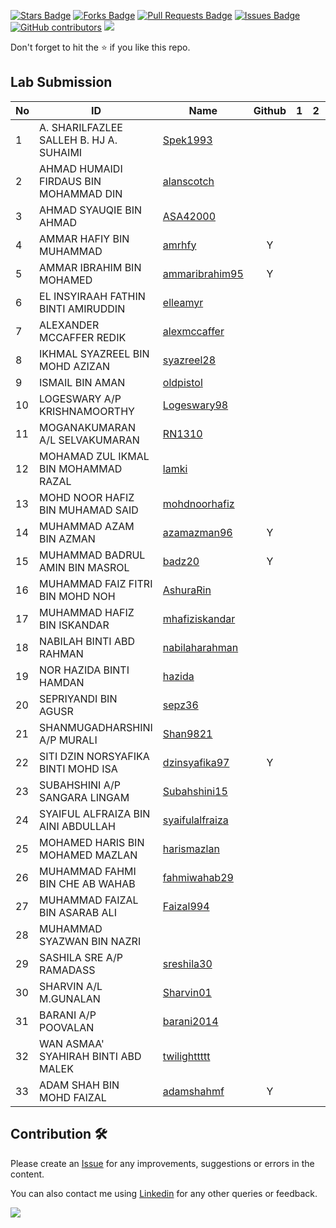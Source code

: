 <a href="https://github.com/drshahizan/learn-php/stargazers"><img src="https://img.shields.io/github/stars/drshahizan/learn-php" alt="Stars Badge"/></a>
<a href="https://github.com/drshahizan/learn-php/network/members"><img src="https://img.shields.io/github/forks/drshahizan/learn-php" alt="Forks Badge"/></a>
<a href="https://github.com/drshahizan/learn-php/pulls"><img src="https://img.shields.io/github/issues-pr/drshahizan/learn-php" alt="Pull Requests Badge"/></a>
<a href="https://github.com/drshahizan/learn-php/issues"><img src="https://img.shields.io/github/issues/drshahizan/learn-php" alt="Issues Badge"/></a>
<a href="https://github.com/drshahizan/learn-php/graphs/contributors"><img alt="GitHub contributors" src="https://img.shields.io/github/contributors/drshahizan/learn-php?color=2b9348"></a>
![](https://visitor-badge.glitch.me/badge?page_id=drshahizan/learn-php)

Don't forget to hit the :star: if you like this repo.

## Lab Submission

| No | ID |  Name| Github | 1 | 2 | 3 | 4 | 5 | 6 |
| ----- | ----- | ------ | :------: | ------:|------:|------:| ------:|------:|------:|
| 1 | A. SHARILFAZLEE SALLEH B. HJ A. SUHAIMI | [Spek1993](https://github.com/Spek1993)  |
| 2 | AHMAD HUMAIDI FIRDAUS BIN MOHAMMAD DIN | [alanscotch](https://github.com/alanscotch)  |
| 3 | AHMAD SYAUQIE BIN AHMAD | [ASA42000](https://github.com/ASA42000)  |
| 4 | AMMAR HAFIY BIN MUHAMMAD | [amrhfy](https://github.com/amrhfy)  | Y |
| 5 | AMMAR IBRAHIM BIN MOHAMED | [ammaribrahim95](https://github.com/ammaribrahim95)  | Y |
| 6 | EL INSYIRAAH FATHIN BINTI AMIRUDDIN | [elleamyr](https://github.com/elleamyr)  |
| 7 | ALEXANDER MCCAFFER REDIK | [alexmccaffer](https://github.com/alexmccaffer)  |
| 8 | IKHMAL SYAZREEL BIN MOHD AZIZAN | [syazreel28](https://github.com/syazreel28)  |
| 9 | ISMAIL BIN AMAN | [oldpistol](https://github.com/oldpistol)  |
| 10 | LOGESWARY A/P KRISHNAMOORTHY | [Logeswary98](https://github.com/Logeswary98)  |
| 11 | MOGANAKUMARAN A/L SELVAKUMARAN | [RN1310](https://github.com/RN1310)  |
| 12 | MOHAMAD ZUL IKMAL BIN MOHAMMAD RAZAL | [lamki](https://github.com/lamki)  |
| 13 | MOHD NOOR HAFIZ BIN MUHAMAD SAID | [mohdnoorhafiz](https://github.com/mohdnoorhafiz)  |
| 14 | MUHAMMAD AZAM BIN AZMAN | [azamazman96](https://github.com/azamazman96)  | Y |
| 15 | MUHAMMAD BADRUL AMIN BIN MASROL | [badz20](https://github.com/badz20)  | Y |
| 16 | MUHAMMAD FAIZ FITRI BIN MOHD NOH | [AshuraRin](https://github.com/AshuraRin)  |
| 17 | MUHAMMAD HAFIZ BIN ISKANDAR | [mhafiziskandar](https://github.com/mhafiziskandar)  |
| 18 | NABILAH BINTI ABD RAHMAN | [nabilaharahman](https://github.com/nabilaharahman)  |
| 19 | NOR HAZIDA BINTI HAMDAN | [hazida](https://github.com/hazida) | 
| 20 | SEPRIYANDI BIN AGUSR | [sepz36](https://github.com/sepz36)  |
| 21 | SHANMUGADHARSHINI A/P MURALI | [Shan9821](https://github.com/Shan9821)  |
| 22 | SITI DZIN NORSYAFIKA BINTI MOHD ISA | [dzinsyafika97](https://github.com/dzinsyafika97)  | Y |
| 23 | SUBAHSHINI A/P SANGARA LINGAM | [Subahshini15](https://github.com/Subahshini15)  |
| 24 | SYAIFUL ALFRAIZA BIN AINI ABDULLAH | [syaifulalfraiza](https://github.com/syaifulalfraiza)  |
| 25 | MOHAMED HARIS BIN MOHAMED MAZLAN | [harismazlan](https://github.com/harismazlan)  |
| 26 | MUHAMMAD FAHMI BIN CHE AB WAHAB | [fahmiwahab29](https://github.com/fahmiwahab29)  |
| 27 | MUHAMMAD FAIZAL BIN ASARAB ALI | [Faizal994](https://github.com/Faizal994)  |
| 28 | MUHAMMAD SYAZWAN BIN NAZRI |  |  |
| 29 | SASHILA SRE A/P RAMADASS | [sreshila30](https://github.com/sreshila30)  |
| 30 | SHARVIN A/L M.GUNALAN | [Sharvin01](https://github.com/Sharvin01)  |
| 31 | BARANI A/P POOVALAN | [barani2014](https://github.com/barani2014)  |
| 32 | WAN ASMAA' SYAHIRAH BINTI ABD MALEK | [twilighttttt](https://github.com/twilighttttt)  |
| 33 | ADAM SHAH BIN MOHD FAIZAL | [adamshahmf](https://github.com/adamshahmf)  | Y |

## Contribution 🛠️
Please create an [Issue](https://github.com/drshahizan/learn-php/issues) for any improvements, suggestions or errors in the content.

You can also contact me using [Linkedin](https://www.linkedin.com/in/drshahizan/) for any other queries or feedback.

![](https://visitor-badge.glitch.me/badge?page_id=drshahizan)

